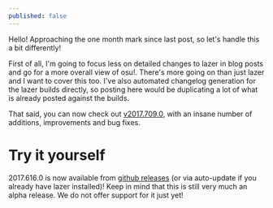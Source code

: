 ```yaml
---
published: false
---
```


Hello! Approaching the one month mark since last post, so let's handle this a bit differently!

First of all, I'm going to focus less on detailed changes to lazer in blog posts and go for a more overall view of osu!. There's more going on than just lazer and I want to cover this too. I've also automated changelog generation for the lazer builds directly, so posting here would be duplicating a lot of what is already posted against the builds.

That said, you can now check out [v2017.709.0](https://github.com/ppy/osu/releases/tag/v2017.616.0), with an insane number of additions, improvements and bug fixes.



# Try it yourself

2017.616.0 is now available from [github releases](https://github.com/ppy/osu/releases/tag/v2017.616.0) (or via auto-update if you already have lazer installed)! Keep in mind that this is still very much an alpha release. We do not offer support for it just yet!